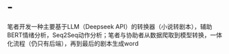 # -
笔者开发一种主要基于LLM（Deepseek API）的转换器（小说转剧本），辅助BERT情绪分析，Seq2Seq动作分析；笔者与协助者从数据爬取到模型转换，一体化流程（仍只有后端），再到最后的剧本生成word

